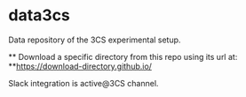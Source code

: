 # data3cs
Data repository of the 3CS experimental setup.

** Download a specific directory from this repo using its url at: **https://download-directory.github.io/

Slack integration is active@3CS channel.
